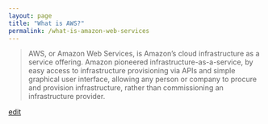 ```yaml
---
layout: page
title: "What is AWS?"
permalink: /what-is-amazon-web-services
---
```


> AWS, or Amazon Web Services, is Amazon’s cloud infrastructure as a service offering. Amazon pioneered infrastructure-as-a-service, by easy access to infrastructure provisioning via APIs and simple graphical user interface, allowing any person or company to procure and provision infrastructure, rather than commissioning an infrastructure provider.

<p class="edit-term"><a href="https://github.com/and-digital/tech-definitions/blog/master/definitions/infrastructure/aws.md">edit</a></p>
